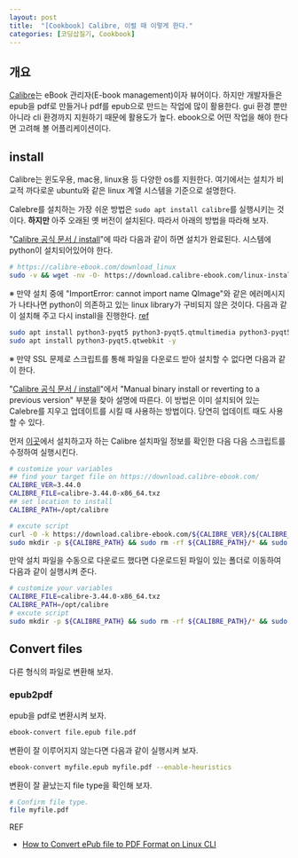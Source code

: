 ```yaml
---
layout: post
title:  "[Cookbook] Calibre, 이럴 때 이렇게 한다."
categories: [코딩삽질기, Cookbook]
---
```


## 개요

[Calibre](https://calibre-ebook.com/)는 eBook 관리자(E-book management)이자 뷰어이다. 하지만 개발자들은 epub을 pdf로 만들거나 pdf를 epub으로 만드는 작업에 많이 활용한다. gui 환경 뿐만 아니라 cli 환경까지 지원하기 때문에 활용도가 높다. ebook으로 어떤 작업을 해야 한다면 고려해 볼 어플리케이션이다.

## install

Calibre는 윈도우용, mac용, linux용 등 다양한 os를 지원한다. 여기에서는 설치가 비교적 까다로운 ubuntu와 같은 linux 계열 시스템을 기준으로 설명한다.

Calebre를 설치하는 가장 쉬운 방법은 `sudo apt install calibre`를 실행시키는 것이다. __하지만__ 아주 오래된 옛 버전이 설치된다. 따라서 아래의 방법을 따라해 보자.

"[Calibre 공식 문서 / install](https://calibre-ebook.com/download_linux)"에 따라 다음과 같이 하면 설치가 완료된다. 시스템에 python이 설치되어있어야 한다.

```bash
# https://calibre-ebook.com/download_linux
sudo -v && wget -nv -O- https://download.calibre-ebook.com/linux-installer.sh | sudo sh /dev/stdin
```

※ 만약 설치 중에 "ImportError: cannot import name QImage"와 같은 에러메시지가 나타나면 python이 의존하고 있는 linux library가 구비되지 않은 것이다. 다음과 같이 설치해 주고 다시 install을 진행한다. [ref](https://github.com/yomun/youdaodict_5.5/issues/5)

```bash
sudo apt install python3-pyqt5 python3-pyqt5.qtmultimedia python3-pyqt5.qtquick -y
sudo apt install python3-pyqt5.qtwebkit -y
```

※ 만약 SSL 문제로 스크립트를 통해 파일을 다운로드 받아 설치할 수 없다면 다음과 같이 한다.

"[Calibre 공식 문서 / install](https://calibre-ebook.com/download_linux)"에서 "Manual binary install or reverting to a previous version" 부분을 찾아 설명에 따른다. 이 방법은 이미 설치되어 있는 Calebre를 지우고 업데이트를 시킬 때 사용하는 방법이다. 당연히 업데이트 때도 사용할 수 있다.

먼저 [이곳](https://download.calibre-ebook.com/)에서 설치하고자 하는 Calibre 설치파일 정보를 확인한 다음 다음 스크립트를 수정하여 실행시킨다.

```bash
# customize your variables
## find your target file on https://download.calibre-ebook.com/
CALIBRE_VER=3.44.0
CALIBRE_FILE=calibre-3.44.0-x86_64.txz
## set location to install
CALIBRE_PATH=/opt/calibre

# excute script
curl -O -k https://download.calibre-ebook.com/${CALIBRE_VER}/${CALIBRE_FILE}
sudo mkdir -p ${CALIBRE_PATH} && sudo rm -rf ${CALIBRE_PATH}/* && sudo tar xvf $(pwd)/${CALIBRE_FILE} -C ${CALIBRE_PATH} && sudo ${CALIBRE_PATH}/calibre_postinstall
```

만약 설치 파일을 수동으로 다운로드 했다면 다운로드된 파일이 있는 폴더로 이동하여 다음과 같이 실행시켜 준다.

```bash
# customize your variables
CALIBRE_FILE=calibre-3.44.0-x86_64.txz
CALIBRE_PATH=/opt/calibre
# excute script
sudo mkdir -p ${CALIBRE_PATH} && sudo rm -rf ${CALIBRE_PATH}/* && sudo tar xvf $(pwd)/${CALIBRE_FILE} -C ${CALIBRE_PATH} && sudo ${CALIBRE_PATH}/calibre_postinstall
```

## Convert files

다른 형식의 파일로 변환해 보자.

### epub2pdf

epub을 pdf로 변환시켜 보자.

```bash
ebook-convert file.epub file.pdf
```

변환이 잘 이루어지지 않는다면 다음과 같이 실행시켜 보자.

```bash
ebook-convert myfile.epub myfile.pdf --enable-heuristics
```

변환이 잘 끝났는지 file type을 확인해 보자.

```bash
# Confirm file type.
file myfile.pdf
```

REF
* [How to Convert ePub file to PDF Format on Linux CLI](https://computingforgeeks.com/how-to-convert-epub-file-to-pdf-format-on-linux-cli/)
